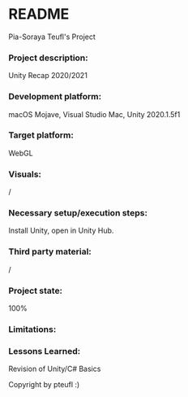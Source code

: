 # README
Pia-Soraya Teufl's Project

### Project description: 
Unity Recap 2020/2021

### Development platform: 
macOS Mojave, Visual Studio Mac, Unity 2020.1.5f1

### Target platform: 
WebGL

### Visuals: 
/

### Necessary setup/execution steps: 
Install Unity, open in Unity Hub.

### Third party material: 
/

### Project state: 
100%

### Limitations: 

### Lessons Learned:
Revision of Unity/C# Basics

Copyright by pteufl :)
